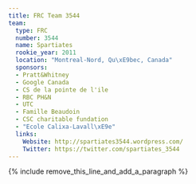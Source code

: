 ```yaml
---
title: FRC Team 3544
team:
  type: FRC
  number: 3544
  name: Spartiates
  rookie_year: 2011
  location: "Montreal-Nord, Qu\xE9bec, Canada"
  sponsors:
  - Pratt&Whitney
  - Google Canada
  - CS de la pointe de l'ile
  - RBC PH&N
  - UTC
  - Famille Beaudoin
  - CSC charitable fundation
  - "Ecole Calixa-Lavall\xE9e"
  links:
    Website: http://spartiates3544.wordpress.com/
    Twitter: https://twitter.com/spartiates_3544
---
```


{% include remove_this_line_and_add_a_paragraph %}